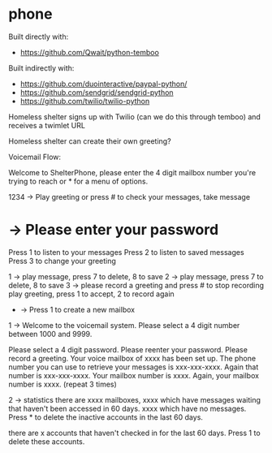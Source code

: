 phone
=====

Built directly with:

* https://github.com/Qwait/python-temboo

Built indirectly with:

* https://github.com/duointeractive/paypal-python/
* https://github.com/sendgrid/sendgrid-python
* https://github.com/twilio/twilio-python


Homeless shelter signs up with Twilio (can we do this through temboo) and
receives a twimlet URL

Homeless shelter can create their own greeting?

Voicemail Flow:

Welcome to ShelterPhone, please enter the 4 digit mailbox number you're trying
to reach or * for a menu of options.

1234 -> Play greeting or press # to check your messages, take message

  # -> Please enter your password
  Press 1 to listen to your messages
  Press 2 to listen to saved messages
  Press 3 to change your greeting

  1 -> play message, press 7 to delete, 8 to save
  2 -> play message, press 7 to delete, 8 to save
  3 -> please record a greeting and press # to stop recording
    play greeting, press 1 to accept, 2 to record again

  * -> Press 1 to create a new mailbox

  1 -> Welcome to the voicemail system. Please select a 4 digit number between 1000 and 9999.

  Please select a 4 digit password.
  Please reenter your password.
  Please record a greeting.
    Your voice mailbox of xxxx has been set up. The phone number you can use to retrieve your messages is xxx-xxx-xxxx. Again that number is xxx-xxx-xxxx. Your mailbox number is xxxx. Again, your mailbox number is xxxx. (repeat 3 times)

  2 -> statistics there are xxxx mailboxes, xxxx which have messages waiting that
  haven't been accessed in 60 days. xxxx which have no messages. Press * to
  delete the inactive accounts in the last 60 days.

  there are x accounts that haven't checked in for the last 60 days. Press
  1 to delete these accounts.
